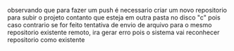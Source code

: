 observando que para fazer um push é necessario criar um novo repositorio para subir o projeto contanto que esteja em outra pasta no disco "c" pois caso contrario se for feito tentativa de envio de arquivo para o mesmo repositorio  existente remoto, ira gerar erro pois o sistema vai reconhecer repositorio como existente
